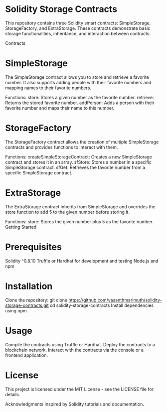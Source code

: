 # Solidity Storage Contracts
This repository contains three Solidity smart contracts: SimpleStorage, StorageFactory, and ExtraStorage. These contracts demonstrate basic storage functionalities, inheritance, and interaction between contracts.

Contracts
# SimpleStorage
The SimpleStorage contract allows you to store and retrieve a favorite number. It also supports adding people with their favorite numbers and mapping names to their favorite numbers.

Functions:
store: Stores a given number as the favorite number.
retrieve: Returns the stored favorite number.
addPerson: Adds a person with their favorite number and maps their name to this number.
# StorageFactory
The StorageFactory contract allows the creation of multiple SimpleStorage contracts and provides functions to interact with them.

Functions:
createSimpleStorageContract: Creates a new SimpleStorage contract and stores it in an array.
sfStore: Stores a number in a specific SimpleStorage contract.
sfGet: Retrieves the favorite number from a specific SimpleStorage contract.
# ExtraStorage
The ExtraStorage contract inherits from SimpleStorage and overrides the store function to add 5 to the given number before storing it.

Functions:
store: Stores the given number plus 5 as the favorite number.
Getting Started

# Prerequisites
Solidity ^0.8.10
Truffle or Hardhat for development and testing
Node.js and npm

# Installation
Clone the repository:
git clone https://github.com/vasanthmarimuth/solidity-storage-contracts.git
cd solidity-storage-contracts
Install dependencies using npm.

# Usage
Compile the contracts using Truffle or Hardhat.
Deploy the contracts to a blockchain network.
Interact with the contracts via the console or a frontend application.
# License
This project is licensed under the MIT License - see the LICENSE file for details.

Acknowledgments
Inspired by Solidity tutorials and documentation.
